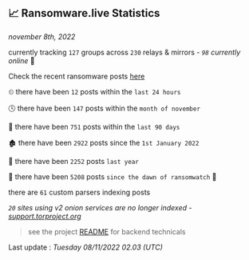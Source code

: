 
## 📈 Ransomware.live Statistics
_november 8th, 2022_

currently tracking `127` groups across `230` relays & mirrors - _`98` currently online_ 📡

Check the recent ransomware posts [here](https://www.ransomware.live/#/recentposts)


⏲ there have been `12` posts within the `last 24 hours`

🕓 there have been `147` posts within the `month of november`

📅 there have been `751` posts within the `last 90 days`

🏚 there have been `2922` posts since the `1st January 2022`

🚀 there have been `2252` posts `last year`

🦕 there have been `5208` posts `since the dawn of ransomwatch` 🐣

there are `61` custom parsers indexing posts

_`20` sites using v2 onion services are no longer indexed - [support.torproject.org](https://support.torproject.org/onionservices/v2-deprecation/)_

> see the project [README](https://github.com/jmousqueton/ransomwatch#readme) for backend technicals



Last update : _Tuesday 08/11/2022 02.03 (UTC)_

